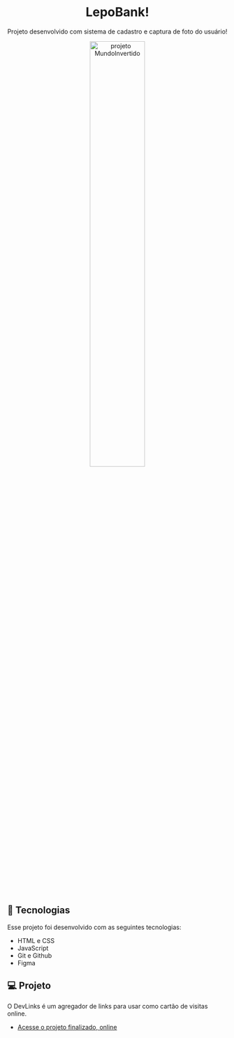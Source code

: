 <h1 align="center"> LepoBank! </h1>

<p align="center">
Projeto desenvolvido com sistema de cadastro e captura de foto do usuário!
</p>



<p align="center">
  <img alt="projeto MundoInvertido" src=".github/previewlb.png" width="50%">
</p>

## 🚀 Tecnologias

Esse projeto foi desenvolvido com as seguintes tecnologias:

- HTML e CSS
- JavaScript
- Git e Github
- Figma


## 💻 Projeto

O DevLinks é um agregador de links para usar como cartão de visitas online.

- [Acesse o projeto finalizado, online](https://ramonwordads.github.io/lepoBank)

